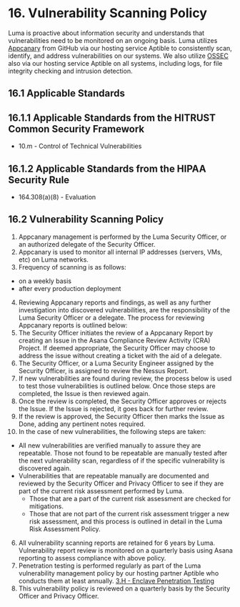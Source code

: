 # 16.  Vulnerability Scanning Policy

Luma is proactive about information security and understands that vulnerabilities need to be monitored on an ongoing basis. Luma utilizes [Appcanary](https://appcanary.com/) from GitHub via our hosting service Aptible to consistently scan, identify, and address vulnerabilities on our systems. We also utilize [OSSEC](http://www.ossec.net/) also via our hosting service Aptible on all systems, including logs, for file integrity checking and intrusion detection.

## 16.1 Applicable Standards

## 16.1.1 Applicable Standards from the HITRUST Common Security Framework

* 10.m - Control of Technical Vulnerabilities

## 16.1.2 Applicable Standards from the HIPAA Security Rule

* 164.308(a)(8) - Evaluation

##  16.2 Vulnerability Scanning Policy

1. Appcanary management is performed by the Luma Security Officer, or an authorized delegate of the Security Officer.
2. Appcanary is used to monitor all internal IP addresses (servers, VMs, etc) on Luma networks.
3. Frequency of scanning is as follows:
  * on a weekly basis
  * after every production deployment
4. Reviewing Appcanary reports and findings, as well as any further investigation into discovered vulnerabilities, are the responsibility of the Luma Security Officer or a delegate. The process for reviewing Appcanary reports is outlined below:
  1. The Security Officer initiates the review of a Appcanary Report by creating an Issue in the Asana Compliance Review Activity (CRA) Project. If deemed appropriate, the Security Officer may choose to address the issue without creating a ticket with the aid of a delegate.
  2. The Security Officer, or a Luma Security Engineer assigned by the Security Officer, is assigned to review the Nessus Report.
  3. If new vulnerabilities are found during review, the process below is used to test those vulnerabilities is outlined below. Once those steps are completed, the Issue is then reviewed again.
  4. Once the review is completed, the Security Officer approves or rejects the Issue. If the Issue is rejected, it goes back for further review.
  5. If the review is approved, the Security Officer then marks the Issue as Done, adding any pertinent notes required.
5. In the case of new vulnerabilities, the following steps are taken:
  * All new vulnerabilities are verified manually to assure they are repeatable. Those not found to be repeatable are manually tested after the next vulnerability scan, regardless of if the specific vulnerability is discovered again.
  * Vulnerabilities that are repeatable manually are documented and reviewed by the Security Officer and Privacy Officer to see if they are part of the current risk assessment performed by Luma.
    * Those that are a part of the current risk assessment are checked for mitigations.
    * Those that are not part of the current risk assessment trigger a new risk assessment, and this process is outlined in detail in the Luma Risk Assessment Policy.
6.  All vulnerability scanning reports are retained for 6 years by Luma. Vulnerability report review is monitored on a quarterly basis using Asana reporting to assess compliance with above policy.
7. Penetration testing is performed regularly as part of the Luma vulnerability management policy by our hosting partner Aptible who conducts them at least annually. [3.H - Enclave Penetration Testing](https://www.aptible.com/legal/security/)
8. This vulnerability policy is reviewed on a quarterly basis by the Security Officer and Privacy Officer.
